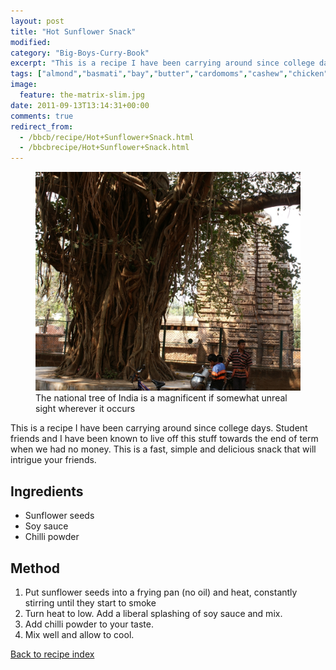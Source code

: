 ```yaml
---
layout: post
title: "Hot Sunflower Snack"
modified:
category: "Big-Boys-Curry-Book"
excerpt: "This is a recipe I have been carrying around since college days. Student friends and"
tags: ["almond","basmati","bay","butter","cardomoms","cashew","chicken","cinnamon","cloves","cumin","ghee","lamb","mace","nuts","pepper","rice","saffron","turmeric"]
image:
  feature: the-matrix-slim.jpg
date: 2011-09-13T13:14:31+00:00
comments: true
redirect_from: 
  - /bbcb/recipe/Hot+Sunflower+Snack.html
  - /bbcbrecipe/Hot+Sunflower+Snack.html
---
```


<figure>
	<a href="/images/bbcb/pict1553.jpg" alt="Banyan, Bhubaneswar, Orissa, India" title="Banyan, Bhubaneswar, Orissa, India &#169; Ashley Kitson 12/09/2011"><img src="/images/bbcb/pict1553.jpg"/></a>
	<figcaption>The national tree of India is a magnificent if somewhat unreal sight wherever it occurs</figcaption>
</figure>

This is a recipe I have been carrying around since college days. Student friends and I have been known to live off this stuff towards the end of term when we had no money. This is a fast, simple and delicious snack that will intrigue your friends.
        
## Ingredients
        
<ul><li>Sunflower seeds</li><li>Soy sauce</li><li>Chilli powder</li></ul>
        
## Method

<ol><li>Put sunflower seeds into a frying pan (no oil) and heat, constantly stirring until they start to smoke</li><li>Turn heat to low. Add a liberal splashing of soy sauce and mix.</li><li>Add chilli powder to your taste.</li><li>Mix well and allow to cool.</li></ol>   

<a href="/bbcb">Back to recipe index</a>      